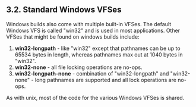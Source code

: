 ## 3\.2\. Standard Windows VFSes



Windows builds also come with multiple built\-in VFSes. The default
Windows VFS is called "win32" and is used in most applications.
Other VFSes that might be found on windows builds include:



1. **win32\-longpath** \- like "win32" except that pathnames can
 be up to 65534 bytes in length, whereas pathnames max out at
 1040 bytes in "win32".
2. **win32\-none** \- all file locking operations are no\-ops.
3. **win32\-longpath\-none** \- combination of "win32\-longpath"
 and "win32\-none" \- long pathnames are supported and all lock
 operations are no\-ops.


As with unix, most of the code for the various Windows VFSes is shared.



